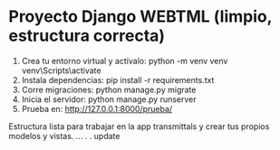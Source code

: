 
# Proyecto Django WEBTML (limpio, estructura correcta)
1. Crea tu entorno virtual y actívalo:
   python -m venv venv
   venv\Scripts\activate
2. Instala dependencias:
   pip install -r requirements.txt
3. Corre migraciones:
   python manage.py migrate
4. Inicia el servidor:
   python manage.py runserver
5. Prueba en: http://127.0.0.1:8000/prueba/

Estructura lista para trabajar en la app transmittals y crear tus propios modelos y vistas.
...
.
.
update
